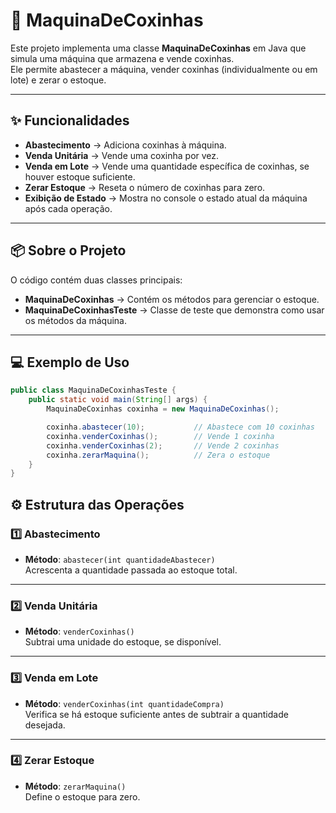 # 🥟 MaquinaDeCoxinhas

Este projeto implementa uma classe **MaquinaDeCoxinhas** em Java que simula uma máquina que armazena e vende coxinhas.  
Ele permite abastecer a máquina, vender coxinhas (individualmente ou em lote) e zerar o estoque.

---

## ✨ Funcionalidades

* **Abastecimento** → Adiciona coxinhas à máquina.
* **Venda Unitária** → Vende uma coxinha por vez.
* **Venda em Lote** → Vende uma quantidade específica de coxinhas, se houver estoque suficiente.
* **Zerar Estoque** → Reseta o número de coxinhas para zero.
* **Exibição de Estado** → Mostra no console o estado atual da máquina após cada operação.

---

## 📦 Sobre o Projeto

O código contém duas classes principais:

* **MaquinaDeCoxinhas** → Contém os métodos para gerenciar o estoque.
* **MaquinaDeCoxinhasTeste** → Classe de teste que demonstra como usar os métodos da máquina.

---

## 💻 Exemplo de Uso

```java
public class MaquinaDeCoxinhasTeste {
    public static void main(String[] args) {
        MaquinaDeCoxinhas coxinha = new MaquinaDeCoxinhas();

        coxinha.abastecer(10);           // Abastece com 10 coxinhas
        coxinha.venderCoxinhas();        // Vende 1 coxinha
        coxinha.venderCoxinhas(2);       // Vende 2 coxinhas
        coxinha.zerarMaquina();          // Zera o estoque
    }
}
````
## ⚙️ Estrutura das Operações

### 1️⃣ Abastecimento

* **Método**: `abastecer(int quantidadeAbastecer)`  
Acrescenta a quantidade passada ao estoque total.

---

### 2️⃣ Venda Unitária

* **Método**: `venderCoxinhas()`  
Subtrai uma unidade do estoque, se disponível.

---

### 3️⃣ Venda em Lote

* **Método**: `venderCoxinhas(int quantidadeCompra)`  
Verifica se há estoque suficiente antes de subtrair a quantidade desejada.

---

### 4️⃣ Zerar Estoque

* **Método**: `zerarMaquina()`  
Define o estoque para zero.
